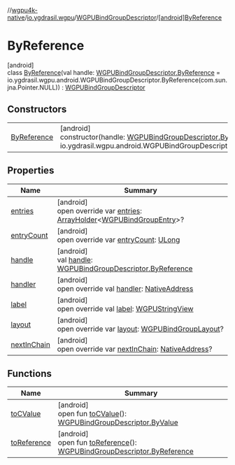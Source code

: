 //[wgpu4k-native](../../../../index.md)/[io.ygdrasil.wgpu](../../index.md)/[WGPUBindGroupDescriptor](../index.md)/[[android]ByReference](index.md)

# ByReference

[android]\
class [ByReference](index.md)(val handle: [WGPUBindGroupDescriptor.ByReference](../../../io.ygdrasil.wgpu.android/-w-g-p-u-bind-group-descriptor/-by-reference/index.md) = io.ygdrasil.wgpu.android.WGPUBindGroupDescriptor.ByReference(com.sun.jna.Pointer.NULL)) : [WGPUBindGroupDescriptor](../index.md)

## Constructors

| | |
|---|---|
| [ByReference](-by-reference.md) | [android]<br>constructor(handle: [WGPUBindGroupDescriptor.ByReference](../../../io.ygdrasil.wgpu.android/-w-g-p-u-bind-group-descriptor/-by-reference/index.md) = io.ygdrasil.wgpu.android.WGPUBindGroupDescriptor.ByReference(com.sun.jna.Pointer.NULL)) |

## Properties

| Name | Summary |
|---|---|
| [entries](entries.md) | [android]<br>open override var [entries](entries.md): [ArrayHolder](../../../ffi/-array-holder/index.md)&lt;[WGPUBindGroupEntry](../../-w-g-p-u-bind-group-entry/index.md)&gt;? |
| [entryCount](entry-count.md) | [android]<br>open override var [entryCount](entry-count.md): [ULong](https://kotlinlang.org/api/core/kotlin-stdlib/kotlin/-u-long/index.html) |
| [handle](handle.md) | [android]<br>val [handle](handle.md): [WGPUBindGroupDescriptor.ByReference](../../../io.ygdrasil.wgpu.android/-w-g-p-u-bind-group-descriptor/-by-reference/index.md) |
| [handler](handler.md) | [android]<br>open override val [handler](handler.md): [NativeAddress](../../../ffi/-native-address/index.md) |
| [label](label.md) | [android]<br>open override val [label](label.md): [WGPUStringView](../../-w-g-p-u-string-view/index.md) |
| [layout](layout.md) | [android]<br>open override var [layout](layout.md): [WGPUBindGroupLayout](../../-w-g-p-u-bind-group-layout/index.md)? |
| [nextInChain](next-in-chain.md) | [android]<br>open override var [nextInChain](next-in-chain.md): [NativeAddress](../../../ffi/-native-address/index.md)? |

## Functions

| Name | Summary |
|---|---|
| [toCValue](../[android]to-c-value.md) | [android]<br>open fun [toCValue](../[android]to-c-value.md)(): [WGPUBindGroupDescriptor.ByValue](../../../io.ygdrasil.wgpu.android/-w-g-p-u-bind-group-descriptor/-by-value/index.md) |
| [toReference](../to-reference.md) | [android]<br>open fun [toReference](../to-reference.md)(): [WGPUBindGroupDescriptor.ByReference](../../../io.ygdrasil.wgpu.android/-w-g-p-u-bind-group-descriptor/-by-reference/index.md) |